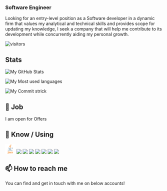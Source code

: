 ### Software Engineer

Looking for an entry-level position as a Software developer in a dynamic firm that values my analytical and technical skills and provides scope for updating my
knowledge, I seek a company that will help me contribute to its development while concurrently aiding my personal growth.


![visitors](https://img.shields.io/badge/dynamic/json?color=informational&label=visitor%20count&query=value&url=https%3A%2F%2Fapi.countapi.xyz%2Fhit%2Fubaeida.ubaeida%2Freadme)

## Stats
![My GitHub Stats](https://github-readme-stats.vercel.app/api?username=ubaeida&show_icons=true&count_private=true&include_all_commits=true&title_color=eb1b0c&icon_color=eb1b0c)

![My Most used languages](https://github-readme-stats.vercel.app/api/top-langs/?username=ubaeida&count_private=true&include_all_commits=true&layout=compact&hide=glsl&langs_count=10&title_color=eb1b0c&icon_color=eb1b0c)

![My Commit strick](https://github-readme-streak-stats.herokuapp.com/?user=ubaeida&fire=eb1b0c&ring=eb1b0c&currStreakLabel=eb1b0c&count_private=true&include_all_commits=true&title_color=eb1b0c&icon_color=eb1b0c)

## 💼 Job
I am open for Offers

## 🧠 Know / Using

<img src="https://raw.githubusercontent.com/github/explore/main/topics/java/java.png?raw=true" height="32" /> <img src="https://raw.githubusercontent.com/github/explore/blob/master/topics/maven/maven.png?raw=true" height="32" /> <img src="https://raw.githubusercontent.com/github/explore/blob/master/topics/spring/spring.png?raw=true" height="32" /> <img src="https://raw.githubusercontent.com/github/explore/blob/master/topics/python/python.png?raw=true" height="32" /> <img src="https://raw.githubusercontent.com/github/explore/blob/master/topics/bash/bash.png?raw=true" height="32" /> <img src="https://raw.githubusercontent.com/github/explore/blob/master/topics/docker/docker.png?raw=true" height="32" /> <img src="https://raw.githubusercontent.com/github/explore/blob/master/topics/git/git.png?raw=true" height="32" /> <img src="https://raw.githubusercontent.com/github/explore/blob/master/topics/github/github.png?raw=true" height="32" /> 


## 📫 How to reach me

You can find and get in touch with me on below accounts!

